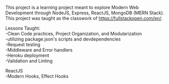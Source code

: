 This project is a learning project meant to explore Modern Web Development through NodeJS, Express, ReactJS, MongoDB (MERN Stack). This project was taught as the classwork of https://fullstackopen.com/en/.

Lessons Taught:\
-Clean Code practices, Project Organization, and Modularization\
-utilizing package.json's scripts and devdependencies\
-Request testing\
-Middleware and Error handlers\
-Heroku deployment\
-Validation and Linting

ReactJS\
-Modern Hooks, Effect Hooks
